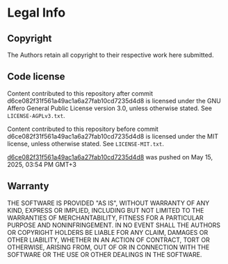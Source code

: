 ﻿# Legal Info

## Copyright

The Authors retain all copyright to their respective work here submitted.

## Code license

Content contributed to this repository after commit d6ce082f31f561a49ac1a6a27fab10cd7235d4d8 is licensed under the GNU Affero General Public License version 3.0, unless otherwise stated. See `LICENSE-AGPLv3.txt`.

Content contributed to this repository before commit d6ce082f31f561a49ac1a6a27fab10cd7235d4d8 is licensed under the MIT license, unless otherwise stated. See `LICENSE-MIT.txt`.

[d6ce082f31f561a49ac1a6a27fab10cd7235d4d8](https://github.com/Legacy-Of-Paradise/main-erp/commit/d6ce082f31f561a49ac1a6a27fab10cd7235d4d8) was pushed on May 15, 2025, 03:54 PM GMT+3

## Warranty

THE SOFTWARE IS PROVIDED "AS IS", WITHOUT WARRANTY OF ANY KIND, EXPRESS OR
IMPLIED, INCLUDING BUT NOT LIMITED TO THE WARRANTIES OF MERCHANTABILITY, FITNESS
FOR A PARTICULAR PURPOSE AND NONINFRINGEMENT. IN NO EVENT SHALL THE AUTHORS OR
COPYRIGHT HOLDERS BE LIABLE FOR ANY CLAIM, DAMAGES OR OTHER LIABILITY, WHETHER
IN AN ACTION OF CONTRACT, TORT OR OTHERWISE, ARISING FROM, OUT OF OR IN
CONNECTION WITH THE SOFTWARE OR THE USE OR OTHER DEALINGS IN THE SOFTWARE.
